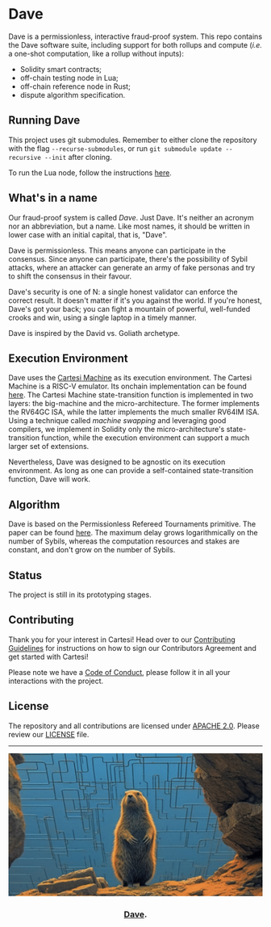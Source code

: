 # Dave

Dave is a permissionless, interactive fraud-proof system. This repo contains the Dave software suite, including support for both rollups and compute (_i.e._ a one-shot computation, like a rollup without inputs):

* Solidity smart contracts;
* off-chain testing node in Lua;
* off-chain reference node in Rust;
* dispute algorithm specification.


## Running Dave

This project uses git submodules.
Remember to either clone the repository with the flag `--recurse-submodules`, or run `git submodule update --recursive --init` after cloning.

To run the Lua node, follow the instructions [here](prt/lua_poc/README.md).


## What's in a name

Our fraud-proof system is called _Dave_.
Just Dave.
It's neither an acronym nor an abbreviation, but a name.
Like most names, it should be written in lower case with an initial capital, that is, "Dave".

Dave is permissionless.
This means anyone can participate in the consensus.
Since anyone can participate, there's the possibility of Sybil attacks, where an attacker can generate an army of fake personas and try to shift the consensus in their favour.

Dave's security is one of N: a single honest validator can enforce the correct result.
It doesn't matter if it's you against the world.
If you're honest, Dave's got your back; you can fight a mountain of powerful, well-funded crooks and win, using a single laptop in a timely manner.

Dave is inspired by the David vs. Goliath archetype.


## Execution Environment

Dave uses the [Cartesi Machine](https://github.com/cartesi/machine-emulator) as its execution environment.
The Cartesi Machine is a RISC-V emulator.
Its onchain implementation can be found [here](https://github.com/cartesi/machine-solidity-step).
The Cartesi Machine state-transition function is implemented in two layers: the big-machine and the micro-architecture.
The former implements the RV64GC ISA, while the latter implements the much smaller RV64IM ISA.
Using a technique called _machine swapping_ and leveraging good compilers, we implement in Solidity only the micro-architecture's state-transition function, while the execution environment can support a much larger set of extensions.

Nevertheless, Dave was designed to be agnostic on its execution environment.
As long as one can provide a self-contained state-transition function, Dave will work.


## Algorithm

Dave is based on the Permissionless Refereed Tournaments primitive.
The paper can be found [here](https://arxiv.org/abs/2212.12439).
The maximum delay grows logarithmically on the number of Sybils, whereas the computation resources and stakes are constant, and don't grow on the number of Sybils.


## Status

The project is still in its prototyping stages.



## Contributing

Thank you for your interest in Cartesi!
Head over to our [Contributing Guidelines](CONTRIBUTING.md) for instructions on how to sign our Contributors Agreement and get started with Cartesi!

Please note we have a [Code of Conduct](CODE_OF_CONDUCT.md), please follow it in all your interactions with the project.

## License

The repository and all contributions are licensed under [APACHE 2.0](https://www.apache.org/licenses/LICENSE-2.0).
Please review our [LICENSE](LICENSE) file.

---

<div align="center">
  <a href="https://cartesi.io"><img alt="Dave" src="doc/assets/dave-img.jpeg" width=600></a>
  <br />
  <h3><a href="https://github.com/cartesi/dave">Dave</a>.</h3>
</div>
